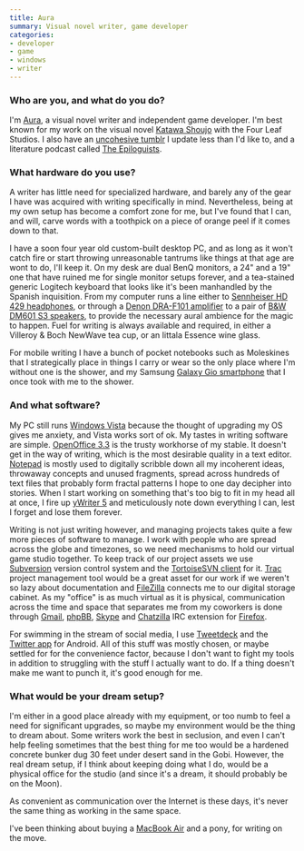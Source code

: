 ```yaml
---
title: Aura
summary: Visual novel writer, game developer
categories:
- developer
- game
- windows
- writer
---
```


### Who are you, and what do you do?

I'm [Aura](https://twitter.com/sharpened_C "Aura's Twitter account."), a visual novel writer and independent game developer. I'm best known for my work on the visual novel [Katawa Shoujo][katawa-shoujo] with the Four Leaf Studios. I also have an [uncohesive tumblr](http://auramart.tumblr.com/ "Aura's Tumblr site.") I update less than I'd like to, and a literature podcast called [The Epiloguists](http://epiloguists.com/ "Aura's podcast.").

### What hardware do you use?

A writer has little need for specialized hardware, and barely any of the gear I have was acquired with writing specifically in mind. Nevertheless, being at my own setup has become a comfort zone for me, but I've found that I can, and will, carve words with a toothpick on a piece of orange peel if it comes down to that.

I have a soon four year old custom-built desktop PC, and as long as it won't catch fire or start throwing unreasonable tantrums like things at that age are wont to do, I'll keep it. On my desk are dual BenQ monitors, a 24" and a 19" one that have ruined me for single monitor setups forever, and a tea-stained generic Logitech keyboard that looks like it's been manhandled by the Spanish inquisition. From my computer runs a line either to [Sennheiser HD 429 headphones][hd-429], or through a [Denon DRA-F101 amplifier][dra-f101] to a pair of [B&W DM601 S3 speakers][dm601-s3], to provide the necessary aural ambience for the magic to happen. Fuel for writing is always available and required, in either a Villeroy & Boch NewWave tea cup, or an Iittala Essence wine glass.

For mobile writing I have a bunch of pocket notebooks such as Moleskines that I strategically place in things I carry or wear so the only place where I'm without one is the shower, and my Samsung [Galaxy Gio smartphone][galaxy-gio] that I once took with me to the shower.

### And what software?

My PC still runs [Windows Vista][windows-vista] because the thought of upgrading my OS gives me anxiety, and Vista works sort of ok. My tastes in writing software are simple. [OpenOffice 3.3][openoffice] is the trusty workhorse of my stable. It doesn't get in the way of writing, which is the most desirable quality in a text editor. [Notepad][] is mostly used to digitally scribble down all my incoherent ideas, throwaway concepts and unused fragments, spread across hundreds of text files that probably form fractal patterns I hope to one day decipher into stories. When I start working on something that's too big to fit in my head all at once, I fire up [yWriter 5][ywriter] and meticulously note down everything I can, lest I forget and lose them forever.

Writing is not just writing however, and managing projects takes quite a few more pieces of software to manage. I work with people who are spread across the globe and timezones, so we need mechanisms to hold our virtual game studio together. To keep track of our project assets we use [Subversion][] version control system and the [TortoiseSVN client][tortoisesvn] for it. [Trac][] project management tool would be a great asset for our work if we weren't so lazy about documentation and [FileZilla][] connects me to our digital storage cabinet. As my "office" is as much virtual as it is physical, communication across the time and space that separates me from my coworkers is done through [Gmail][], [phpBB][], [Skype][] and [Chatzilla][] IRC extension for [Firefox][firefox-android].

For swimming in the stream of social media, I use [Tweetdeck][tweetdeck-android] and the [Twitter app][twitter-android] for Android. All of this stuff was mostly chosen, or maybe settled for for the convenience factor, because I don't want to fight my tools in addition to struggling with the stuff I actually want to do. If a thing doesn't make me want to punch it, it's good enough for me.

### What would be your dream setup?

I'm either in a good place already with my equipment, or too numb to feel a need for significant upgrades, so maybe my environment would be the thing to dream about. Some writers work the best in seclusion, and even I can't help feeling sometimes that the best thing for me too would be a hardened concrete bunker dug 30 feet under desert sand in the Gobi. However, the real dream setup, if I think about keeping doing what I do, would be a physical office for the studio (and since it's a dream, it should probably be on the Moon). 

As convenient as communication over the Internet is these days, it's never the same thing as working in the same space.

I've been thinking about buying a [MacBook Air][macbook-air] and a pony, for writing on the move.

[dm601-s3]: https://www.soundandvision.com/content/bw-dm600-series-3-home-theater-speakers "Home theater speakers."
[dra-f101]: http://www.devicemanuals.com/productsupport/Denon_DRA-F101_manual.html "A stereo receiver."
[galaxy-gio]: http://www.samsung.com/galaxyace/gio_overview.html "A 3.2 inch Android smartphone."
[hd-429]: https://en-us.sennheiser.com/over-ear-headphones-ambient-noise-isolation-hd-429 "Over the ear headphones."
[macbook-air]: https://www.apple.com/macbook-air/ "A very thin laptop."
[chatzilla]: https://addons.mozilla.org/en-US/firefox/addon/chatzilla/ "A Firefox IRC client extension."
[filezilla]: https://filezilla-project.org/ "Open-source FTP software."
[firefox-android]: https://play.google.com/store/apps/details?id=org.mozilla.firefox "A web browser for Android."
[gmail]: https://mail.google.com/mail/ "Web-based email."
[katawa-shoujo]: http://www.katawa-shoujo.com/ "A bishoujo-style visual novel."
[notepad]: https://en.wikipedia.org/wiki/Notepad_(software) "A simple text editor included with Windows."
[openoffice]: http://www.openoffice.org/ "An open-source office suite."
[phpbb]: https://www.phpbb.com/ "Self-hosted forum software."
[skype]: https://www.skype.com/en/ "Voice and video chat software."
[subversion]: http://subversion.tigris.org/ "A version control system."
[tortoisesvn]: https://tortoisesvn.net/ "A Subversion client for Windows."
[trac]: https://trac.edgewall.org/ "An issue tracker and wiki package for software development."
[tweetdeck-android]: https://www.bluestacks.com/blog/app-reviews/archive/tweetdeck.html "A Twitter/Facebook client for Android."
[twitter-android]: https://play.google.com/store/apps/details?id=com.twitter.android "A Twitter client for Android."
[windows-vista]: https://en.wikipedia.org/wiki/Windows_Vista "A desktop operating system."
[ywriter]: http://www.spacejock.com/yWriter5.html "A Windows word processor."
